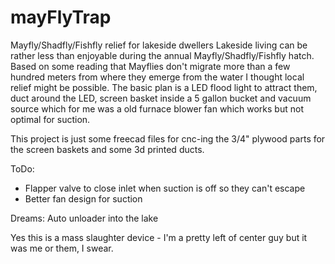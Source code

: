 # mayFlyTrap
Mayfly/Shadfly/Fishfly relief for lakeside dwellers
Lakeside living can be rather less than enjoyable during the annual Mayfly/Shadfly/Fishfly hatch.  Based on some reading that Mayflies don't migrate more than a few hundred meters from where they emerge from the water I thought local relief might be possible.  The basic plan is a LED flood light to attract them, duct around the LED, screen basket inside a 5 gallon bucket and vacuum source which for me was a old furnace blower fan which works but not optimal for suction.
 
This project is just some freecad files for cnc-ing the 3/4" plywood parts for the screen baskets and some 3d printed ducts. 

ToDo:
- Flapper valve to close inlet when suction is off so they can't escape
- Better fan design for suction

Dreams:
Auto unloader into the lake 

Yes this is a mass slaughter device - I'm a pretty left of center guy but it was me or them, I swear.
